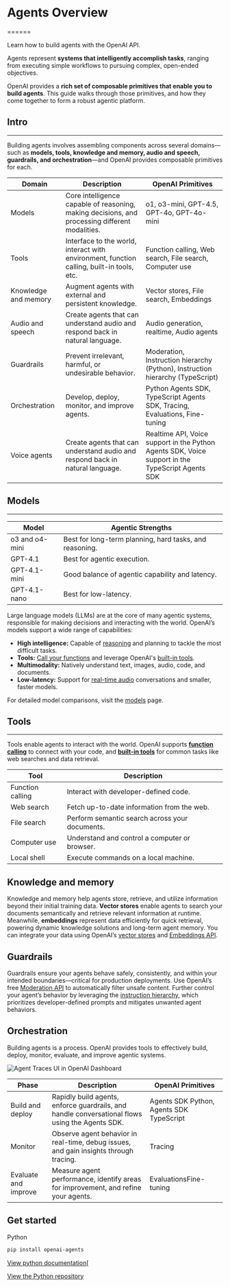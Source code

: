 # Agents Overview
======

Learn how to build agents with the OpenAI API.

Agents represent **systems that intelligently accomplish tasks**, ranging from executing simple workflows to pursuing complex, open-ended objectives.

OpenAI provides a **rich set of composable primitives that enable you to build agents**. This guide walks through those primitives, and how they come together to form a robust agentic platform.

## Intro
--------

Building agents involves assembling components across several domains—such as **models, tools, knowledge and memory, audio and speech, guardrails, and orchestration**—and OpenAI provides composable primitives for each.

|Domain|Description|OpenAI Primitives|
|---|---|---|
|Models|Core intelligence capable of reasoning, making decisions, and processing different modalities.|o1, o3-mini, GPT-4.5, GPT-4o, GPT-4o-mini|
|Tools|Interface to the world, interact with environment, function calling, built-in tools, etc.|Function calling, Web search, File search, Computer use|
|Knowledge and memory|Augment agents with external and persistent knowledge.|Vector stores, File search, Embeddings|
|Audio and speech|Create agents that can understand audio and respond back in natural language.|Audio generation, realtime, Audio agents|
|Guardrails|Prevent irrelevant, harmful, or undesirable behavior.|Moderation, Instruction hierarchy (Python), Instruction hierarchy (TypeScript)|
|Orchestration|Develop, deploy, monitor, and improve agents.|Python Agents SDK, TypeScript Agents SDK, Tracing, Evaluations, Fine-tuning|
|Voice agents|Create agents that can understand audio and respond back in natural language.|Realtime API, Voice support in the Python Agents SDK, Voice support in the TypeScript Agents SDK|

## Models
------

|Model|Agentic Strengths|
|---|---|
|o3 and o4-mini|Best for long-term planning, hard tasks, and reasoning.|
|GPT-4.1|Best for agentic execution.|
|GPT-4.1-mini|Good balance of agentic capability and latency.|
|GPT-4.1-nano|Best for low-latency.|

Large language models (LLMs) are at the core of many agentic systems, responsible for making decisions and interacting with the world. OpenAI’s models support a wide range of capabilities:

*   **High intelligence:** Capable of [reasoning](/docs/guides/reasoning) and planning to tackle the most difficult tasks.
*   **Tools:** [Call your functions](/docs/guides/function-calling) and leverage OpenAI's [built-in tools](/docs/guides/tools).
*   **Multimodality:** Natively understand text, images, audio, code, and documents.
*   **Low-latency:** Support for [real-time audio](/docs/guides/realtime) conversations and smaller, faster models.

For detailed model comparisons, visit the [models](/docs/models) page.

## Tools
-----

Tools enable agents to interact with the world. OpenAI supports [**function calling**](/docs/guides/function-calling) to connect with your code, and [**built-in tools**](/docs/guides/tools) for common tasks like web searches and data retrieval.

|Tool|Description|
|---|---|
|Function calling|Interact with developer-defined code.|
|Web search|Fetch up-to-date information from the web.|
|File search|Perform semantic search across your documents.|
|Computer use|Understand and control a computer or browser.|
|Local shell|Execute commands on a local machine.|

Knowledge and memory
--------------------

Knowledge and memory help agents store, retrieve, and utilize information beyond their initial training data. **Vector stores** enable agents to search your documents semantically and retrieve relevant information at runtime. Meanwhile, **embeddings** represent data efficiently for quick retrieval, powering dynamic knowledge solutions and long-term agent memory. You can integrate your data using OpenAI’s [vector stores](/docs/guides/retrieval#vector-stores) and [Embeddings API](/docs/guides/embeddings).

Guardrails
----------

Guardrails ensure your agents behave safely, consistently, and within your intended boundaries—critical for production deployments. Use OpenAI’s free [Moderation API](/docs/guides/moderation) to automatically filter unsafe content. Further control your agent’s behavior by leveraging the [instruction hierarchy](https://openai.github.io/openai-agents-python/guardrails/), which prioritizes developer-defined prompts and mitigates unwanted agent behaviors.

Orchestration
-------------

Building agents is a process. OpenAI provides tools to effectively build, deploy, monitor, evaluate, and improve agentic systems.

![Agent Traces UI in OpenAI Dashboard](https://cdn.openai.com/API/docs/images/orchestration.png)

|Phase|Description|OpenAI Primitives|
|---|---|---|
|Build and deploy|Rapidly build agents, enforce guardrails, and handle conversational flows using the Agents SDK.|Agents SDK Python, Agents SDK TypeScript|
|Monitor|Observe agent behavior in real-time, debug issues, and gain insights through tracing.|Tracing|
|Evaluate and improve|Measure agent performance, identify areas for improvement, and refine your agents.|EvaluationsFine-tuning|

Get started
-----------

Python

```bash
pip install openai-agents
```

[View python documentation](https://openai.github.io/openai-agents-python/)[

[View the Python repository](https://github.com/openai/openai-agents-python)
